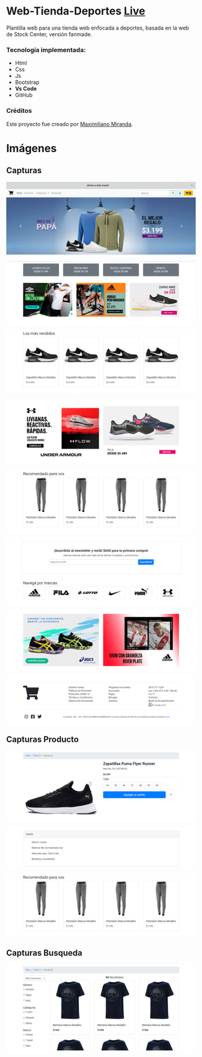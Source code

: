 # Web-Tienda-Deportes [Live](https://maxi-rpc.github.io/Web-Tienda-Deportes/) 
 
Plantilla web para una tienda web enfocada a deportes, basada en la web de Stock Center, versión fanmade.

### Tecnología implementada:

* Html
* Css
* Js
* Bootstrap
* **Vs Code**
* GitHub

### Créditos
Este proyecto fue creado por [Maximiliano Miranda](https://github.com/Maxi-rpc).

# Imágenes

## Capturas
![menu](/readme/captura-1.png)

![menu](/readme/captura-2.png)

![menu](/readme/captura-3.png)

![menu](/readme/captura-4.png)

![menu](/readme/captura-5.png)

![menu](/readme/captura-6.png)

![menu](/readme/captura-7.png)

![menu](/readme/captura-8.png)

## Capturas Producto
![menu](/readme/prod-1.png)

![menu](/readme/prod-2.png)

![menu](/readme/prod-3.png)

## Capturas Busqueda
![menu](/readme/busq-1.png)
